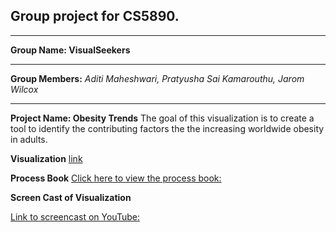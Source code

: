 Group project for CS5890. 
-

---

**Group Name: VisualSeekers**

---

**Group Members:**
  *Aditi Maheshwari,*
  *Pratyusha Sai Kamarouthu,*
  *Jarom Wilcox*

---

**Project Name: Obesity Trends**
The goal of this visualization is to create a tool to identify the contributing factors the the increasing worldwide obesity in adults. 

**Visualization**
[link](/index1.html)

**Process Book**
[Click here to view the process book: ](process.md)

**Screen Cast of Visualization**

[Link to screencast on YouTube: ](https://youtu.be/bUlG0cQPOYM)


